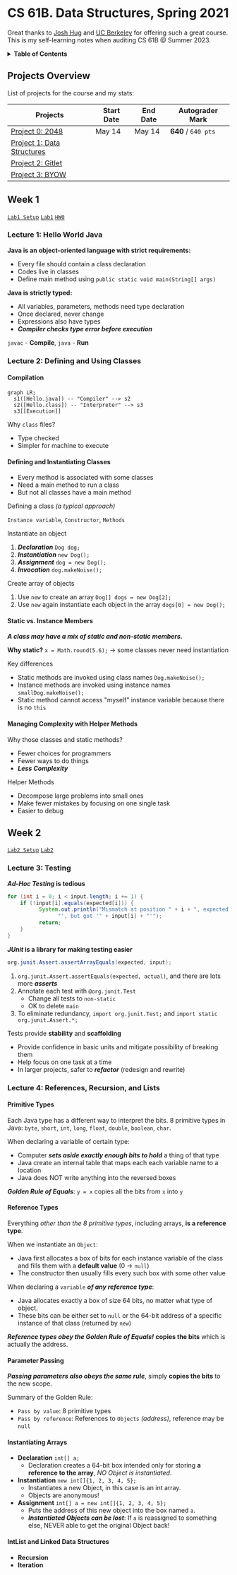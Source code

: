 # CS 61B. Data Structures, Spring 2021

Great thanks to [Josh Hug](https://www2.eecs.berkeley.edu/Faculty/Homepages/joshhug.html) and [UC Berkeley](https://www.berkeley.edu) for offering such a great course. This is my self-learning notes when auditing CS 61B @ Summer 2023.

<details>
  <summary><b>Table of Contents</b></summary>

- [Projects Overview](#projects-overview)
- [Week 1](#week-1)
  - [Lecture 1: Hello World Java](#lecture-1-hello-world-java)
  - [Lecture 2: Defining and Using Classes](#lecture-2-defining-and-using-classes)
    - [Compilation](#compilation)
    - [Defining and Instantiating Classes](#defining-and-instantiating-classes)
    - [Static vs. Instance Members](#static-vs-instance-members)
    - [Managing Complexity with Helper Methods](#managing-complexity-with-helper-methods)
- [Week 2](#week-2)
  - [Lecture 3: Testing](#lecture-3-testing)
  - [Lecture 4: References, Recursion, and Lists](#lecture-4-references-recursion-and-lists)
    - [Primitive Types](#primitive-types)
    - [Reference Types](#reference-types)
    - [Parameter Passing](#parameter-passing)
    - [Instantiating Arrays](#instantiating-arrays)
    - [IntList and Linked Data Structures](#intlist-and-linked-data-structures)

</details>

## Projects Overview

List of projects for the course and my stats:

| Projects                                                                              | Start Date | End Date | Autograder Mark     |
| ------------------------------------------------------------------------------------- | ---------- | -------- | ------------------- |
| [Project 0: 2048](https://sp21.datastructur.es/materials/proj/proj0/proj0)            | May 14     | May 14   | **640** / `640 pts` |
| [Project 1: Data Structures](https://sp21.datastructur.es/materials/proj/proj1/proj1) |            |          |                     |
| [Project 2: Gitlet](https://sp21.datastructur.es/materials/proj/proj2/proj2)          |            |          |                     |
| [Project 3: BYOW](https://sp21.datastructur.es/materials/proj/proj3/proj3)            |            |          |                     |

## Week 1

[`Lab1 Setup`](https://sp21.datastructur.es/materials/lab/lab1setup/lab1setup) [`Lab1`](https://sp21.datastructur.es/materials/lab/lab1/lab1) [`HW0`](https://sp21.datastructur.es/materials/hw/hw0/hw0)

### Lecture 1: Hello World Java

**Java is an object-oriented language with strict requirements:**
- Every file should contain a class declaration
- Codes live in classes
- Define main method using `public static void main(String[] args)`

**Java is strictly typed:**
- All variables, parameters, methods need type declaration
- Once declared, never change
- Expressions also have types
- ***Compiler checks type error before execution***

`javac` - **Compile**, `java` - **Run**

### Lecture 2: Defining and Using Classes

#### Compilation

```mermaid
graph LR;
  s1([Hello.java]) -- "Compiler" --> s2
  s2([Hello.class]) -- "Interpreter" --> s3
  s3[[Execution]]
```

Why `class` files?
- Type checked
- Simpler for machine to execute

#### Defining and Instantiating Classes

- Every method is associated with some classes
- Need a main method to run a class
- But not all classes have a main method

Defining a class *(a typical approach)*

`Instance variable`, `Constructor`, `Methods`

Instantiate an object
1. ***Declaration*** `Dog dog;`
2. ***Instantiation*** `new Dog();`
3. ***Assignment*** `dog = new Dog();`
4. ***Invocation*** `dog.makeNoise();`

Create array of objects
1. Use `new` to create an array `Dog[] dogs = new Dog[2];`
2. Use `new` again instantiate each object in the array `dogs[0] = new Dog();`

#### Static vs. Instance Members

***A class may have a mix of static and non-static members.***

**Why static?** `x = Math.round(5.6);` -> some classes never need instantiation

Key differences
- Static methods are invoked using class names `Dog.makeNoise();`
- Instance methods are invoked using instance names `smallDog.makeNoise();`
- Static method cannot access "myself" instance variable because there is no `this`

#### Managing Complexity with Helper Methods

Why those classes and static methods?
- Fewer choices for programmers
- Fewer ways to do things
- ***Less Complexity***

Helper Methods
- Decompose large problems into small ones
- Make fewer mistakes by focusing on one single task
- Easier to debug

## Week 2

[`Lab2 Setup`](https://sp21.datastructur.es/materials/lab/lab2setup/lab2setup) [`Lab2`](https://sp21.datastructur.es/materials/lab/lab2/lab2)

### Lecture 3: Testing

***Ad-Hoc Testing* is tedious**

```java
for (int i = 0; i < input.length; i += 1) {
    if (!input[i].equals(expected[i])) {
    	  System.out.println("Mismatch at position " + i + ", expected: '" + expected[i] + 
                "', but got '" + input[i] + "'");
    	  return;
  	}
}
```

***JUnit* is a library for making testing easier**

```java
org.junit.Assert.assertArrayEquals(expected, input);
```

1. `org.junit.Assert.assertEquals(expected, actual)`, and there are lots more ***asserts***
2. Annotate each test with `@org.junit.Test`
    - Change all tests to `non-static`
    - OK to delete `main`
3. To eliminate redundancy, `import org.junit.Test;` and `import static org.junit.Assert.*;`

Tests provide **stability** and **scaffolding**
- Provide confidence in basic units and mitigate possibility of breaking them
- Help focus on one task at a time
- In larger projects, safer to ***refactor*** (redesign and rewrite)

### Lecture 4: References, Recursion, and Lists

#### Primitive Types

Each Java type has a different way to interpret the bits. 8 primitive types in Java: `byte`, `short`, `int`, `long`, `float`, `double`, `boolean`, `char`.

When declaring a variable of certain type:
- Computer ***sets aside exactly enough bits to hold*** a thing of that type
- Java create an internal table that maps each each variable name to a location
- Java does NOT write anything into the reversed boxes

***Golden Rule of Equals***: `y = x` copies all the bits from `x` into `y`

#### Reference Types

Everything *other than the 8 primitive types*, including arrays, **is a reference type**.

When we instantiate an `Object`:
- Java first allocates a box of bits for each instance variable of the class and fills them with a **default value** (0 -> `null`)
- The constructor then usually fills every such box with some other value

When declaring a `variable` ***of any reference type***:
- Java allocates exactly a box of size 64 bits, no matter what type of object.
- These bits can be either set to `null` or the 64-bit address of a specific instance of that class (returned by `new`)

***Reference types obey the Golden Rule of Equals!*** **copies the bits** which is actually the address.

#### Parameter Passing

***Passing parameters also obeys the same rule***, simply **copies the bits** to the new scope.

Summary of the Golden Rule:
- `Pass by value`: 8 primitive types
- `Pass by reference`: References to `Objects` *(address)*, reference may be `null`

#### Instantiating Arrays

- **Declaration** `int[] a;`
  - Declaration creates a 64-bit box intended only for storing **a reference to the array**, *NO Object is instantiated*.
- **Instantiation** `new int[]{1, 2, 3, 4, 5};`
  - Instantiates a new Object, in this case is an int array.
  - Objects are anonymous!
- **Assignment** `int[] a = new int[]{1, 2, 3, 4, 5};`
  - Puts the address of this new object into the box named `a`.
  - ***Instantiated Objects can be lost***: If `a` is reassigned to something else, NEVER able to get the original Object back!

#### IntList and Linked Data Structures

- **Recursion**
- **Iteration**



